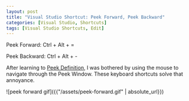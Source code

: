 ```yaml
---
layout: post
title: "Visual Studio Shortcut: Peek Forward, Peek Backward"
categories: [Visual Studio, Shortcuts]
tags: [Visual Studio Shortcuts, Edit]
---
```


Peek Forward: Ctrl + Alt + =

Peek Backward: Ctrl + Alt + -

After learning to [Peek Definition]({{"/blog/visual-studio-shortcut-peek-definition"}}), I was bothered by using the mouse to navigate through the Peek Window. These keyboard shortcuts solve that annoyance.

![peek forward gif]({{"/assets/peek-forward.gif" | absolute_url}})
